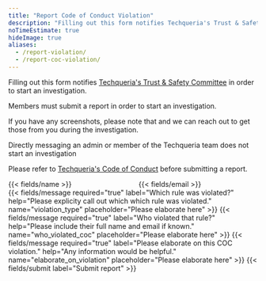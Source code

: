```yaml
---
title: "Report Code of Conduct Violation"
description: "Filling out this form notifies Techqueria's Trust & Safety Committee in order to start an investigation."
noTimeEstimate: true
hideImage: true
aliases:
  - /report-violation/
  - /report-coc-violation/
---
```


Filling out this form notifies [Techqueria's Trust & Safety Committee](/trust-and-safety/) in order to start an investigation.

Members must submit a report in order to start an investigation.

If you have any screenshots, please note that and we can reach out to get those from you during the investigation.

Directly messaging an admin or member of the Techqueria team does not start an investigation

Please refer to [Techqueria's Code of Conduct](/code-of-conduct/) before submitting a report.

<form name="Code of Conduct Violation Report" method="POST" data-netlify-recaptcha="true" data-netlify="true" action="/success/coc-violation/" class="form--max-width-unset form--centered no-ids">
  <input type="hidden" aria-label="Subject" name="_subject" value="Techqueria - New Code of Conduct Violation Report">
  <div class="columns mb-0">
    <div class="column pb-0 pt-0">
      {{< fields/name >}}
    </div>
    <div class="column pb-0 pt-0">
      {{< fields/email >}}
    </div>
  </div>
  {{< fields/message required="true" label="Which rule was violated?" help="Please explicity call out which which rule was violated." name="violation_type" placeholder="Please elaborate here" >}}
  {{< fields/message required="true" label="Who violated that rule?" help="Please include their full name and email if known." name="who_violated_coc" placeholder="Please elaborate here" >}}
  {{< fields/message required="true" label="Please elaborate on this COC violation." help="Any information would be helpful." name="elaborate_on_violation" placeholder="Please elaborate here" >}}
  {{< fields/submit label="Submit report" >}}
</form>
